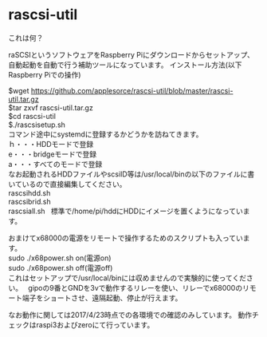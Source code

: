 # rascsi-util
これは何？

raSCSIというソフトウェアをRaspberry Piにダウンロードからセットアップ、自動起動を自動で行う補助ツールになっています。
インストール方法(以下Raspberry Piでの操作) 
 
$wget https://github.com/applesorce/rascsi-util/blob/master/rascsi-util.tar.gz  
$tar zxvf rascsi-util.tar.gz  
$cd rascsi-util  
$./rascsisetup.sh  
コマンド途中にsystemdに登録するかどうかを訪ねてきます。  
ｈ・・・HDDモードで登録  
e・・・bridgeモードで登録  
a・・・すべてのモードで登録  
なお起動されるHDDファイルやscsiID等は/usr/local/binの以下のファイルに書いているので直接編集してください。  
rascsihdd.sh  
rascsibrid.sh  
rascsiall.sh  
標準で/home/pi/hddにHDDにイメージを置くようになっています。 
 
おまけてx68000の電源をリモートで操作するためのスクリプトも入っています。  
sudo ./x68power.sh on(電源on)  
sudo ./x68power.sh off(電源off)  
これはセットアップで/usr/local/binには収めませんので実験的に使ってください。  
gipoの9番とGNDを3vで動作するリレーを使い、リレーでx68000のリモート端子をショートさせ、遠隔起動、停止が行えます。  

なお動作に関しては2017/4/23時点での各環境での確認のみしています。
動作チェックはraspi3およびzeroにて行っています。 
